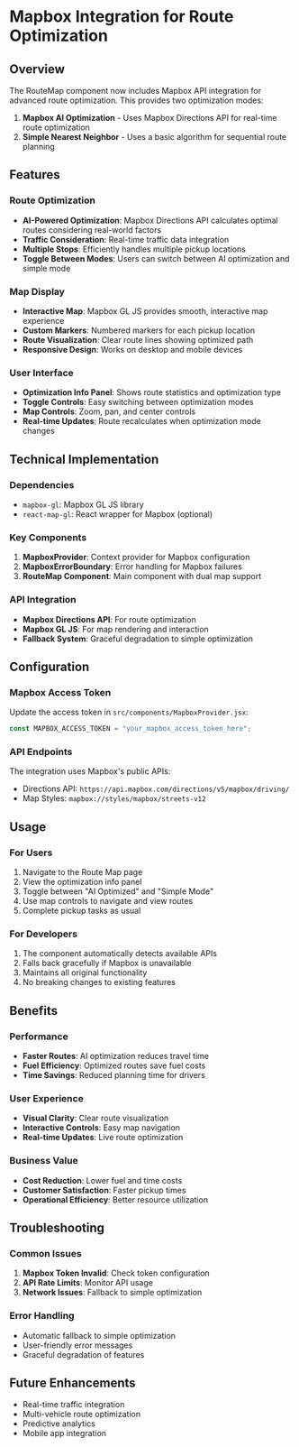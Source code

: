 # Mapbox Integration for Route Optimization

## Overview
The RouteMap component now includes Mapbox API integration for advanced route optimization. This provides two optimization modes:

1. **Mapbox AI Optimization** - Uses Mapbox Directions API for real-time route optimization
2. **Simple Nearest Neighbor** - Uses a basic algorithm for sequential route planning

## Features

### Route Optimization
- **AI-Powered Optimization**: Mapbox Directions API calculates optimal routes considering real-world factors
- **Traffic Consideration**: Real-time traffic data integration
- **Multiple Stops**: Efficiently handles multiple pickup locations
- **Toggle Between Modes**: Users can switch between AI optimization and simple mode

### Map Display
- **Interactive Map**: Mapbox GL JS provides smooth, interactive map experience
- **Custom Markers**: Numbered markers for each pickup location
- **Route Visualization**: Clear route lines showing optimized path
- **Responsive Design**: Works on desktop and mobile devices

### User Interface
- **Optimization Info Panel**: Shows route statistics and optimization type
- **Toggle Controls**: Easy switching between optimization modes
- **Map Controls**: Zoom, pan, and center controls
- **Real-time Updates**: Route recalculates when optimization mode changes

## Technical Implementation

### Dependencies
- `mapbox-gl`: Mapbox GL JS library
- `react-map-gl`: React wrapper for Mapbox (optional)

### Key Components
1. **MapboxProvider**: Context provider for Mapbox configuration
2. **MapboxErrorBoundary**: Error handling for Mapbox failures
3. **RouteMap Component**: Main component with dual map support

### API Integration
- **Mapbox Directions API**: For route optimization
- **Mapbox GL JS**: For map rendering and interaction
- **Fallback System**: Graceful degradation to simple optimization

## Configuration

### Mapbox Access Token
Update the access token in `src/components/MapboxProvider.jsx`:
```javascript
const MAPBOX_ACCESS_TOKEN = "your_mapbox_access_token_here";
```

### API Endpoints
The integration uses Mapbox's public APIs:
- Directions API: `https://api.mapbox.com/directions/v5/mapbox/driving/`
- Map Styles: `mapbox://styles/mapbox/streets-v12`

## Usage

### For Users
1. Navigate to the Route Map page
2. View the optimization info panel
3. Toggle between "AI Optimized" and "Simple Mode"
4. Use map controls to navigate and view routes
5. Complete pickup tasks as usual

### For Developers
1. The component automatically detects available APIs
2. Falls back gracefully if Mapbox is unavailable
3. Maintains all original functionality
4. No breaking changes to existing features

## Benefits

### Performance
- **Faster Routes**: AI optimization reduces travel time
- **Fuel Efficiency**: Optimized routes save fuel costs
- **Time Savings**: Reduced planning time for drivers

### User Experience
- **Visual Clarity**: Clear route visualization
- **Interactive Controls**: Easy map navigation
- **Real-time Updates**: Live route optimization

### Business Value
- **Cost Reduction**: Lower fuel and time costs
- **Customer Satisfaction**: Faster pickup times
- **Operational Efficiency**: Better resource utilization

## Troubleshooting

### Common Issues
1. **Mapbox Token Invalid**: Check token configuration
2. **API Rate Limits**: Monitor API usage
3. **Network Issues**: Fallback to simple optimization

### Error Handling
- Automatic fallback to simple optimization
- User-friendly error messages
- Graceful degradation of features

## Future Enhancements
- Real-time traffic integration
- Multi-vehicle route optimization
- Predictive analytics
- Mobile app integration





